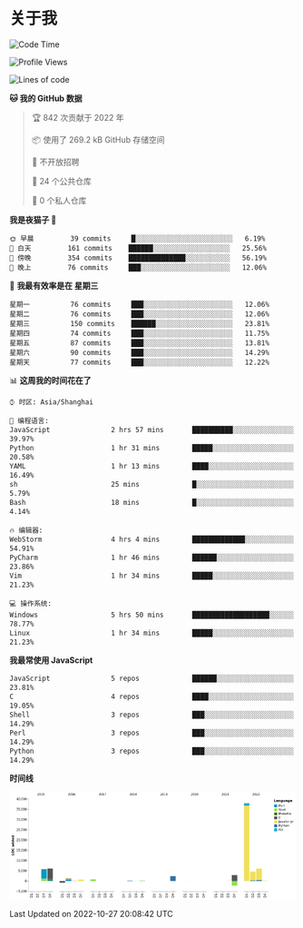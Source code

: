# 关于我

<!--START_SECTION:waka-->
![Code Time](http://img.shields.io/badge/Code%20Time-683%20hrs%2043%20mins-blue)

![Profile Views](http://img.shields.io/badge/%E4%B8%AA%E4%BA%BA%E8%B5%84%E6%96%99%E8%A7%82%E7%9C%8B%E6%AC%A1%E6%95%B0-0-blue)

![Lines of code](https://img.shields.io/badge/%E4%BB%8E%E3%80%8CHello%20World%E3%80%8D%E8%B5%B7%E6%88%91%E5%B7%B2%E7%BB%8F%E5%86%99%E4%BA%86-67%20Thousand%20%E8%A1%8C%E4%BB%A3%E7%A0%81-blue)

**🐱 我的 GitHub 数据** 

> 🏆 842 次贡献于 2022 年
 > 
> 📦  使用了 269.2 kB GitHub 存储空间 
 > 
> 🚫 不开放招聘
 > 
> 📜 24 个公共仓库 
 > 
> 🔑 0 个私人仓库  
 > 
**我是夜猫子 🦉** 

```text
🌞 早晨         39 commits     █░░░░░░░░░░░░░░░░░░░░░░░░   6.19% 
🌆 白天         161 commits    ██████░░░░░░░░░░░░░░░░░░░   25.56% 
🌃 傍晚         354 commits    ██████████████░░░░░░░░░░░   56.19% 
🌙 晚上         76 commits     ███░░░░░░░░░░░░░░░░░░░░░░   12.06%

```
📅 **我最有效率是在 星期三** 

```text
星期一          76 commits     ███░░░░░░░░░░░░░░░░░░░░░░   12.06% 
星期二          76 commits     ███░░░░░░░░░░░░░░░░░░░░░░   12.06% 
星期三          150 commits    ██████░░░░░░░░░░░░░░░░░░░   23.81% 
星期四          74 commits     ███░░░░░░░░░░░░░░░░░░░░░░   11.75% 
星期五          87 commits     ███░░░░░░░░░░░░░░░░░░░░░░   13.81% 
星期六          90 commits     ███░░░░░░░░░░░░░░░░░░░░░░   14.29% 
星期天          77 commits     ███░░░░░░░░░░░░░░░░░░░░░░   12.22%

```


📊 **这周我的时间花在了** 

```text
⌚︎ 时区: Asia/Shanghai

💬 编程语言: 
JavaScript               2 hrs 57 mins       ██████████░░░░░░░░░░░░░░░   39.97% 
Python                   1 hr 31 mins        █████░░░░░░░░░░░░░░░░░░░░   20.58% 
YAML                     1 hr 13 mins        ████░░░░░░░░░░░░░░░░░░░░░   16.49% 
sh                       25 mins             █░░░░░░░░░░░░░░░░░░░░░░░░   5.79% 
Bash                     18 mins             █░░░░░░░░░░░░░░░░░░░░░░░░   4.14%

🔥 编辑器: 
WebStorm                 4 hrs 4 mins        █████████████░░░░░░░░░░░░   54.91% 
PyCharm                  1 hr 46 mins        ██████░░░░░░░░░░░░░░░░░░░   23.86% 
Vim                      1 hr 34 mins        █████░░░░░░░░░░░░░░░░░░░░   21.23%

💻 操作系统: 
Windows                  5 hrs 50 mins       ███████████████████░░░░░░   78.77% 
Linux                    1 hr 34 mins        █████░░░░░░░░░░░░░░░░░░░░   21.23%

```

**我最常使用 JavaScript** 

```text
JavaScript               5 repos             ██████░░░░░░░░░░░░░░░░░░░   23.81% 
C                        4 repos             ████░░░░░░░░░░░░░░░░░░░░░   19.05% 
Shell                    3 repos             ███░░░░░░░░░░░░░░░░░░░░░░   14.29% 
Perl                     3 repos             ███░░░░░░░░░░░░░░░░░░░░░░   14.29% 
Python                   3 repos             ███░░░░░░░░░░░░░░░░░░░░░░   14.29%

```


**时间线**

![Chart not found](https://raw.githubusercontent.com/Arondight/Arondight/master/charts/bar_graph.png) 


 Last Updated on 2022-10-27 20:08:42 UTC
<!--END_SECTION:waka-->

